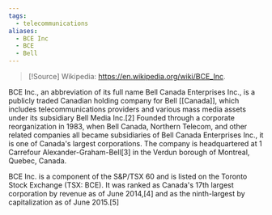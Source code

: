 ```yaml
---
tags:
  - telecommunications
aliases:
  - BCE Inc
  - BCE
  - Bell
---
```

>[!Source]
>Wikipedia: https://en.wikipedia.org/wiki/BCE_Inc.

BCE Inc., an abbreviation of its full name Bell Canada Enterprises Inc., is a publicly traded Canadian holding company for Bell [[Canada]], which includes telecommunications providers and various mass media assets under its subsidiary Bell Media Inc.[2] Founded through a corporate reorganization in 1983, when Bell Canada, Northern Telecom, and other related companies all became subsidiaries of Bell Canada Enterprises Inc., it is one of Canada's largest corporations. The company is headquartered at 1 Carrefour Alexander-Graham-Bell[3] in the Verdun borough of Montreal, Quebec, Canada.

BCE Inc. is a component of the S&P/TSX 60 and is listed on the Toronto Stock Exchange (TSX: BCE). It was ranked as Canada's 17th largest corporation by revenue as of June 2014,[4] and as the ninth-largest by capitalization as of June 2015.[5] 